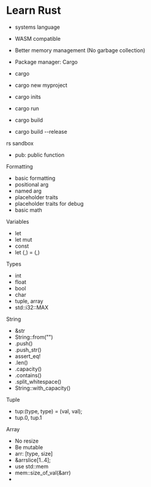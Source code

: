 # Learn Rust

-   systems language
-   WASM compatible
-   Better memory management (No garbage collection)
-   Package manager: Cargo

-   cargo
-   cargo new myproject
-   cargo inits
-   cargo run
-   cargo build
-   cargo build --release

rs sandbox

-   pub: public function

Formatting

-   basic formatting
-   positional arg
-   named arg
-   placeholder traits
-   placeholder traits for debug
-   basic math

Variables

-   let
-   let mut
-   const
-   let (,) = (,)

Types

-   int
-   float
-   bool
-   char
-   tuple, array
-   std::i32::MAX

String

-   &str
-   String::from("")
-   .push()
-   .push_str()
-   assert_eq!
-   .len()
-   .capacity()
-   .contains()
-   .split_whitespace()
-   String::with_capacity()

Tuple

-   tup:(type, type) = (val, val);
-   tup.0, tup.1

Array

-   No resize
-   Be mutable
-   arr: [type, size]
-   &arrslice[1..4];
-   use std::mem
-   mem::size_of_val(&arr)
-
